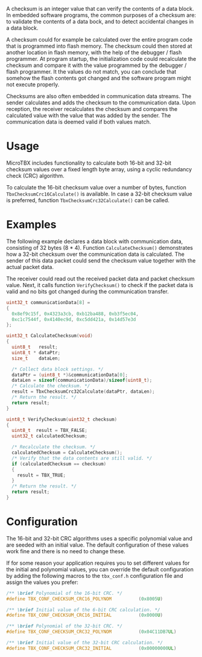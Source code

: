 A checksum is an integer value that can verify the contents of a data block. In
embedded software programs, the common purposes of a checksum are: to validate
the contents of a data bock, and to detect accidental changes in a data block.

A checksum could for example be calculated over the entire program code that is
programmed into flash memory. The checksum could then stored at another
location in flash memory, with the help of the debugger / flash programmer. At program startup, the initialization code could recalculate the checksum and
compare it with the value programmed by the debugger / flash programmer. It the
values do not match, you can conclude that somehow the flash contents got
changed and the software program might not execute properly.

Checksums are also often embedded in communication data streams. The sender
calculates and adds the checksum to the communication data. Upon reception,
the receiver recalculates the checksum and compares the calculated value with
the value that was added by the sender. The communication data is deemed valid
if both values match.

# Usage

MicroTBX includes functionality to calculate both 16-bit and 32-bit checksum
values over a fixed length byte array, using a cyclic redundancy check (CRC)
algorithm.

To calculate the 16-bit checksum value over a number of bytes, function `TbxChecksumCrc16Calculate()` is available. In case a 32-bit checksum value
is preferred, function `TbxChecksumCrc32Calculate()` can be called.

# Examples

The following example declares a data block with communication data, consisting
of 32 bytes (8 * 4). Function `CalculateChecksum()` demonstrates how a 32-bit
checksum over the communication data is calculated. The sender of this data
packet could send the checksum value together with the actual packet data.

The receiver could read out the received packet data and packet checksum value.
Next, it calls function `VerifyChecksum()` to check if the packet data is valid
and no bits got changed during the communication transfer.

```c
uint32_t communicationData[8] =
{
  0x8ef9c15f, 0x4323a3cb, 0xb12ba488, 0xb3f5ec04,
  0xc1c7544f, 0x4140ec9d, 0xc5dd421a, 0x14d57e3d
};

uint32_t CalculateChecksum(void)
{
  uint8_t   result;
  uint8_t * dataPtr;
  size_t    dataLen;

  /* Collect data block settings. */
  dataPtr = (uint8_t *)&communicationData[0];
  dataLen = sizeof(communicationData)/sizeof(uint8_t);
  /* Calculate the checksum. */
  result = TbxChecksumCrc32Calculate(dataPtr, dataLen);
  /* Return the result. */
  return result;
}

uint8_t VerifyChecksum(uint32_t checksum)
{
  uint8_t  result = TBX_FALSE;
  uint32_t calculatedChecksum;

  /* Recalculate the checksum. */
  calculatedChecksum = CalculateChecksum();
  /* Verify that the data contents are still valid. */
  if (calculatedChecksum == checksum)
  {
    result = TBX_TRUE;
  }
  /* Return the result. */
  return result;
}
```

# Configuration

The 16-bit and 32-bit CRC algorithms uses a specific polynomial value and are
seeded with an initial value. The default configuration of these values work
fine and there is no need to change these.

If for some reason your application requires you to set different values for the
initial and polynomial values, you can override the default configuration by
adding the following macros to the `tbx_conf.h` configuration file and assign
the values you prefer:

```c
/** \brief Polynomial of the 16-bit CRC. */
#define TBX_CONF_CHECKSUM_CRC16_POLYNOM          (0x8005U)

/** \brief Initial value of the 6-bit CRC calculation. */
#define TBX_CONF_CHECKSUM_CRC16_INITIAL          (0x0000U)

/** \brief Polynomial of the 32-bit CRC. */
#define TBX_CONF_CHECKSUM_CRC32_POLYNOM          (0x04C11DB7UL)

/** \brief Initial value of the 32-bit CRC calculation. */
#define TBX_CONF_CHECKSUM_CRC32_INITIAL          (0x00000000UL)
```
